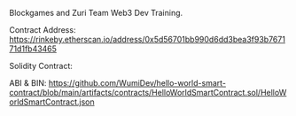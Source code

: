 Blockgames and Zuri Team Web3 Dev Training.

Contract Address: https://rinkeby.etherscan.io/address/0x5d56701bb990d6dd3bea3f93b767171d1fb43465

Solidity Contract: 

ABI & BIN: https://github.com/WumiDev/hello-world-smart-contract/blob/main/artifacts/contracts/HelloWorldSmartContract.sol/HelloWorldSmartContract.json